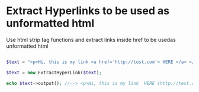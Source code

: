 # Extract Hyperlinks to be used ​​as unformatted html

Use html strip tag functions and extract links inside href to be used ​​as unformatted html



```php

$text = "<p>Hi, this is my link <a href='http://test.com'> HERE </a> </p>";

$text = new ExtractHyperLink($text);

echo $text->output(); //--> <p>Hi, this is my link  HERE (http://test.com) </p>


```